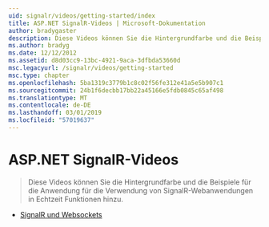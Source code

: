 ```yaml
---
uid: signalr/videos/getting-started/index
title: ASP.NET SignalR-Videos | Microsoft-Dokumentation
author: bradygaster
description: Diese Videos können Sie die Hintergrundfarbe und die Beispiele für die Anwendung für die Verwendung von SignalR-Webanwendungen in Echtzeit Funktionen hinzu.
ms.author: bradyg
ms.date: 12/12/2012
ms.assetid: d8d03cc9-13bc-4921-9aca-3dfbda53660d
msc.legacyurl: /signalr/videos/getting-started
msc.type: chapter
ms.openlocfilehash: 5ba1319c3779b1c8c02f56fe312e41a5e5b907c1
ms.sourcegitcommit: 24b1f6decbb17bb22a45166e5fdb0845c65af498
ms.translationtype: MT
ms.contentlocale: de-DE
ms.lasthandoff: 03/01/2019
ms.locfileid: "57019637"
---
```

<a name="aspnet-signalr-videos"></a>ASP.NET SignalR-Videos
====================
> Diese Videos können Sie die Hintergrundfarbe und die Beispiele für die Anwendung für die Verwendung von SignalR-Webanwendungen in Echtzeit Funktionen hinzu.


- [SignalR und Websockets](signalr-and-web-sockets.md)
